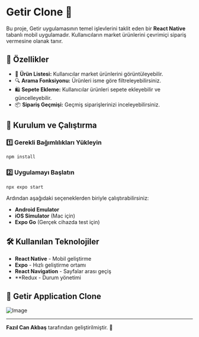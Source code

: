# Getir Clone 🚀

Bu proje, Getir uygulamasının temel işlevlerini taklit eden bir **React Native** tabanlı mobil uygulamadır. Kullanıcıların market ürünlerini çevrimiçi sipariş vermesine olanak tanır.

## 📌 Özellikler

- 🛒 **Ürün Listesi:** Kullanıcılar market ürünlerini görüntüleyebilir.
- 🔍 **Arama Fonksiyonu:** Ürünleri isme göre filtreleyebilirsiniz.
- 🛍 **Sepete Ekleme:** Kullanıcılar ürünleri sepete ekleyebilir ve güncelleyebilir.
- 📦 **Sipariş Geçmişi:** Geçmiş siparişlerinizi inceleyebilirsiniz.


## 🚀 Kurulum ve Çalıştırma

### 1️⃣ Gerekli Bağımlılıkları Yükleyin

```bash
npm install
```

### 2️⃣ Uygulamayı Başlatın

```bash
npx expo start
```

Ardından aşağıdaki seçeneklerden biriyle çalıştırabilirsiniz:
- **Android Emulator**
- **iOS Simulator** (Mac için)
- **Expo Go** (Gerçek cihazda test için)

## 🛠 Kullanılan Teknolojiler

- **React Native** - Mobil geliştirme
- **Expo** - Hızlı geliştirme ortamı
- **React Navigation** - Sayfalar arası geçiş
- **Redux - Durum yönetimi


## 🤝 Getir Application Clone

![Image](https://github.com/user-attachments/assets/798b5df1-dd5b-4917-a946-ccccaaff6380)





---
**Fazıl Can Akbaş** tarafından geliştirilmiştir. 🚀

